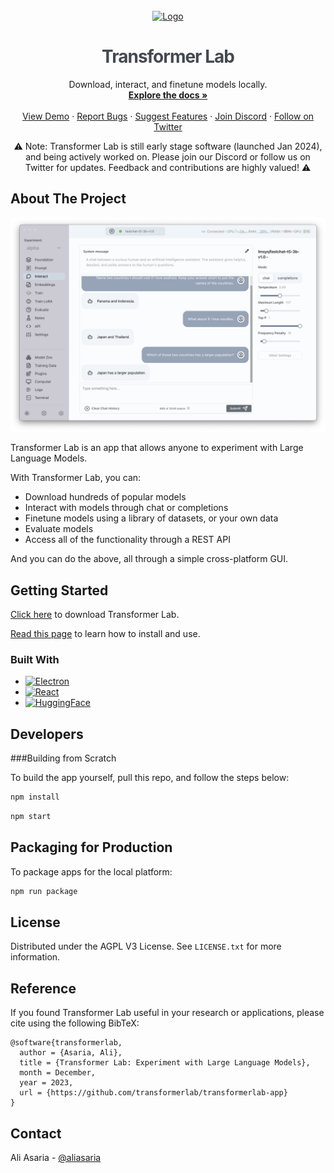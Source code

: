 <!-- PROJECT LOGO -->
<br />
<div align="center">
  <a href="https://github.com/transformerlab/transformerlab-app">
    <img src="https://transformerlab.ai/img/flask.svg" alt="Logo" width="80" height="80">
  </a>

  <h1 align="center" style="color: rgb(68, 73, 80); letter-spacing: -1px">Transformer Lab</h1>

  <p align="center">
    Download, interact, and finetune models locally.
    <br />
    <a href="https://transformerlab.ai/docs/intro"><strong>Explore the docs »</strong></a>
    <br />
    <br />
    <a href="https://youtu.be/S-Ea5XAztPA?feature=shared">View Demo</a>
    ·
    <a href="https://github.com/transformerlab/transformerlab-app/issues">Report Bugs</a>
    ·
    <a href="https://github.com/transformerlab/transformerlab-app/issues/new">Suggest Features</a>
    ·
    <a href="https://discord.gg/transformerlab">Join Discord</a>
    ·
    <a href="https://twitter.com/transformerlab">Follow on Twitter</a>
  </p>
  <p align="center">
   ⚠️ Note: Transformer Lab is still early stage software (launched Jan 2024), and being actively worked on. Please join our Discord or follow us on Twitter for updates. Feedback and contributions are highly valued! ⚠️</p>
</div>

<!-- ABOUT THE PROJECT -->

## About The Project

![Product Screen Shot](assets/screenshot.png)

Transformer Lab is an app that allows anyone to experiment with Large Language Models.

With Transformer Lab, you can:

- Download hundreds of popular models
- Interact with models through chat or completions
- Finetune models using a library of datasets, or your own data
- Evaluate models
- Access all of the functionality through a REST API

And you can do the above, all through a simple cross-platform GUI.

<!-- GETTING STARTED -->

## Getting Started

<a href="https://transformerlab.ai/docs/download">Click here</a> to download Transformer Lab.

<a href="https://transformerlab.ai/docs/intro">Read this page</a> to learn how to install and use.

### Built With

- [![Electron][Electron]][Electron-url]
- [![React][React.js]][React-url]
- [![HuggingFace][HuggingFace]][HuggingFace-url]

## Developers

###Building from Scratch

To build the app yourself, pull this repo, and follow the steps below:

```bash
npm install
```

```bash
npm start
```

## Packaging for Production

To package apps for the local platform:

```bash
npm run package
```

<!-- LICENSE -->

## License

Distributed under the AGPL V3 License. See `LICENSE.txt` for more information.

## Reference

If you found Transformer Lab useful in your research or applications, please cite using the following BibTeX:

```
@software{transformerlab,
  author = {Asaria, Ali},
  title = {Transformer Lab: Experiment with Large Language Models},
  month = December,
  year = 2023,
  url = {https://github.com/transformerlab/transformerlab-app}
}
```

<!-- CONTACT -->

## Contact

Ali Asaria - [@aliasaria](https://twitter.com/aliasaria)

<!-- MARKDOWN LINKS & IMAGES -->

[product-screenshot]: https://transformerlab.ai/assets/images/screenshot01-53ecb8c52338db3c9246cf2ebbbdc40d.png
[React.js]: https://img.shields.io/badge/React-20232A?style=for-the-badge&logo=react&logoColor=61DAFB
[React-url]: https://reactjs.org/
[Electron]: https://img.shields.io/badge/Electron-20232A?style=for-the-badge&logo=electron&logoColor=61DAFB
[Electron-url]: https://www.electronjs.org/
[HuggingFace]: https://img.shields.io/badge/🤗_HuggingFace-20232A?style=for-the-badge
[HuggingFace-url]: https://huggingface.co/
